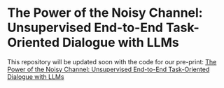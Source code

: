 # The Power of the Noisy Channel: Unsupervised End-to-End Task-Oriented Dialogue with LLMs

This repository will be updated soon with the code for our pre-print: [The Power of the Noisy Channel: Unsupervised End-to-End Task-Oriented
Dialogue with LLMs](TODO)
